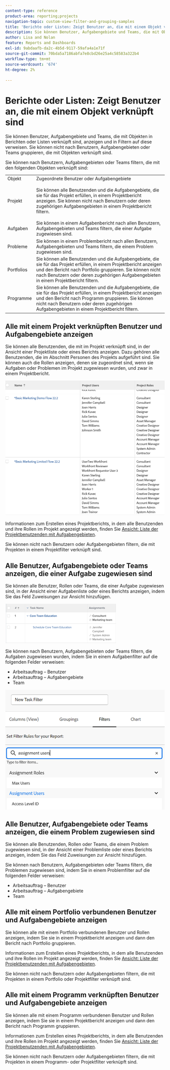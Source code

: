 ```yaml
---
content-type: reference
product-area: reporting;projects
navigation-topic: custom-view-filter-and-grouping-samples
title: 'Berichte oder Listen: Zeigt Benutzer an, die mit einem Objekt verknüpft sind'
description: Sie können Benutzer, Aufgabengebiete und Teams, die mit Objekten in Berichten oder Listen verknüpft sind, anzeigen und in Filtern auf diese verweisen. Sie können nicht nach Benutzern, Aufgabengebieten oder Teams gruppieren, die mit Objekten verknüpft sind.
author: Lisa and Nolan
feature: Reports and Dashboards
exl-id: 9abdaafb-da2c-4b5d-9117-59afa4a1e71f
source-git-commit: 70bda5a7186abfa7e8cbd26e25a4c58583a322b4
workflow-type: tm+mt
source-wordcount: '674'
ht-degree: 2%

---
```


# Berichte oder Listen: Zeigt Benutzer an, die mit einem Objekt verknüpft sind

Sie können Benutzer, Aufgabengebiete und Teams, die mit Objekten in Berichten oder Listen verknüpft sind, anzeigen und in Filtern auf diese verweisen. Sie können nicht nach Benutzern, Aufgabengebieten oder Teams gruppieren, die mit Objekten verknüpft sind.

Sie können nach Benutzern, Aufgabengebieten oder Teams filtern, die mit den folgenden Objekten verknüpft sind:

<table style="table-layout:auto"> 
 <col> 
 <col> 
 <tbody> 
  <tr> 
   <td role="rowheader">Objekt</td> 
   <td>Zugeordnete Benutzer oder Aufgabengebiete</td> 
  </tr> 
  <tr> 
   <td role="rowheader">Projekt</td> 
   <td> <p>Sie können alle Benutzenden und die Aufgabengebiete, die sie für das Projekt erfüllen, in einem Projektbericht anzeigen. Sie können nicht nach Benutzern oder deren zugehörigen Aufgabengebieten in einem Projektbericht filtern. </p> </td> 
  </tr> 
  <tr> 
   <td role="rowheader">Aufgaben</td> 
   <td>Sie können in einem Aufgabenbericht nach allen Benutzern, Aufgabengebieten und Teams filtern, die einer Aufgabe zugewiesen sind.</td> 
  </tr> 
  <tr> 
   <td role="rowheader">Probleme</td> 
   <td>Sie können in einem Problembericht nach allen Benutzern, Aufgabengebieten und Teams filtern, die einem Problem zugewiesen sind.</td> 
  </tr> 
  <tr> 
   <td role="rowheader">Portfolios</td> 
   <td>Sie können alle Benutzenden und die Aufgabengebiete, die sie für das Projekt erfüllen, in einem Projektbericht anzeigen und den Bericht nach Portfolio gruppieren. Sie können nicht nach Benutzern oder deren zugehörigen Aufgabengebieten in einem Projektbericht filtern.</td> 
  </tr> 
  <tr> 
   <td role="rowheader">Programme</td> 
   <td>Sie können alle Benutzenden und die Aufgabengebiete, die sie für das Projekt erfüllen, in einem Projektbericht anzeigen und den Bericht nach Programm gruppieren. Sie können nicht nach Benutzern oder deren zugehörigen Aufgabengebieten in einem Projektbericht filtern.</td> 
  </tr> 
 </tbody> 
</table>

## Alle mit einem Projekt verknüpften Benutzer und Aufgabengebiete anzeigen

Sie können alle Benutzenden, die mit im Projekt verknüpft sind, in der Ansicht einer Projektliste oder eines Berichts anzeigen. Dazu gehören alle Benutzenden, die im Abschnitt Personen des Projekts aufgeführt sind. Sie können auch die Rollen anzeigen, denen sie zugeordnet sind, wenn sie Aufgaben oder Problemen im Projekt zugewiesen wurden, und zwar in einem Projektbericht.

![Projekt mit Benutzer- und Rolleninformationen](assets/project-with-user-and-role-information-report-350x100.png)

Informationen zum Erstellen eines Projektberichts, in dem alle Benutzenden und ihre Rollen im Projekt angezeigt werden, finden Sie [Ansicht: Liste der Projektbenutzenden mit Aufgabengebieten](../../../reports-and-dashboards/reports/custom-view-filter-grouping-samples/view-project-user-list.md).

Sie können nicht nach Benutzern oder Aufgabengebieten filtern, die mit Projekten in einem Projektfilter verknüpft sind.

## Alle Benutzer, Aufgabengebiete oder Teams anzeigen, die einer Aufgabe zugewiesen sind

Sie können alle Benutzer, Rollen oder Teams, die einer Aufgabe zugewiesen sind, in der Ansicht einer Aufgabenliste oder eines Berichts anzeigen, indem Sie das Feld Zuweisungen zur Ansicht hinzufügen.

![Zuweisungsfeld](assets/assignments-field-task-view-350x124.png)

Sie können nach Benutzern, Aufgabengebieten oder Teams filtern, die Aufgaben zugewiesen wurden, indem Sie in einem Aufgabenfilter auf die folgenden Felder verweisen:

* Arbeitsauftrag – Benutzer
* Arbeitsauftrag – Aufgabengebiete
* Team

![Arbeitsauftrag - Benutzer und Rollen im Aufgabenfilter](assets/assignment-users-roles-task-filter-350x334.png)

## Alle Benutzer, Aufgabengebiete oder Teams anzeigen, die einem Problem zugewiesen sind

Sie können alle Benutzenden, Rollen oder Teams, die einem Problem zugewiesen sind, in der Ansicht einer Problemliste oder eines Berichts anzeigen, indem Sie das Feld Zuweisungen zur Ansicht hinzufügen.

Sie können nach Benutzern, Aufgabengebieten oder Teams filtern, die Problemen zugewiesen sind, indem Sie in einem Problemfilter auf die folgenden Felder verweisen:

* Arbeitsauftrag – Benutzer
* Arbeitsauftrag – Aufgabengebiete
* Team

## Alle mit einem Portfolio verbundenen Benutzer und Aufgabengebiete anzeigen

Sie können alle mit einem Portfolio verbundenen Benutzer und Rollen anzeigen, indem Sie sie in einem Projektbericht anzeigen und dann den Bericht nach Portfolio gruppieren.

Informationen zum Erstellen eines Projektberichts, in dem alle Benutzenden und ihre Rollen im Projekt angezeigt werden, finden Sie [Ansicht: Liste der Projektbenutzenden mit Aufgabengebieten](../../../reports-and-dashboards/reports/custom-view-filter-grouping-samples/view-project-user-list.md).

Sie können nicht nach Benutzern oder Aufgabengebieten filtern, die mit Projekten in einem Portfolio oder Projektfilter verknüpft sind.

## Alle mit einem Programm verknüpften Benutzer und Aufgabengebiete anzeigen

Sie können alle mit einem Programm verbundenen Benutzer und Rollen anzeigen, indem Sie sie in einem Projektbericht anzeigen und dann den Bericht nach Programm gruppieren.

Informationen zum Erstellen eines Projektberichts, in dem alle Benutzenden und ihre Rollen im Projekt angezeigt werden, finden Sie [Ansicht: Liste der Projektbenutzenden mit Aufgabengebieten](../../../reports-and-dashboards/reports/custom-view-filter-grouping-samples/view-project-user-list.md).

Sie können nicht nach Benutzern oder Aufgabengebieten filtern, die mit Projekten in einem Programm- oder Projektfilter verknüpft sind.
